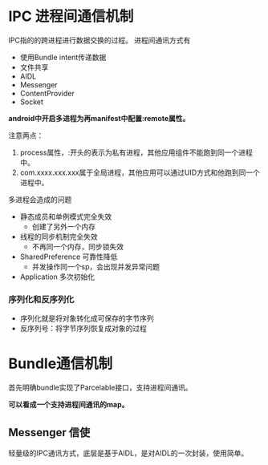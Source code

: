 # IPC 进程间通信机制
IPC指的的跨进程进行数据交换的过程。
进程间通讯方式有
* 使用Bundle intent传递数据
* 文件共享
* AIDL
* Messenger
* ContentProvider
* Socket

**android中开启多进程为再manifest中配置:remote属性。**

注意两点：
1. process属性，:开头的表示为私有进程，其他应用组件不能跑到同一个进程中。
2. com.xxxx.xxx.xxx属于全局进程，其他应用可以通过UID方式和他跑到同一个进程中。


多进程会造成的问题
* 静态成员和单例模式完全失效
  * 创建了另外一个内存
* 线程的同步机制完全失效
  * 不再同一个内存，同步锁失效
* SharedPreference 可靠性降低
  * 并发操作同一个sp，会出现并发异常问题
* Application 多次初始化

### 序列化和反序列化
* 序列化就是将对象转化成可保存的字节序列
* 反序列号：将字节序列恢复成对象的过程




# Bundle通信机制
首先明确bundle实现了Parcelable接口，支持进程间通讯。

**可以看成一个支持进程间通讯的map。**

## Messenger 信使
轻量级的IPC通讯方式，底层是基于AIDL，是对AIDL的一次封装，使用简单。
